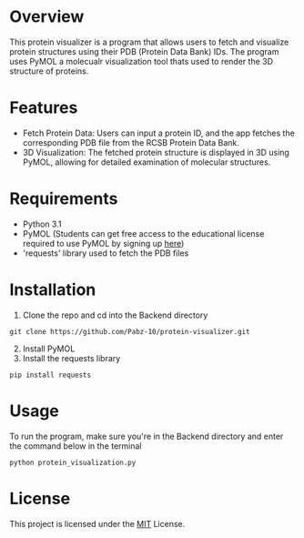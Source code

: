 # Overview 
This protein visualizer is a program that allows users to fetch and visualize protein structures using their PDB (Protein Data Bank) IDs. 
The program uses PyMOL a molecualr visualization tool thats used to render the 3D structure of proteins.
# Features 
- Fetch Protein Data: Users can input a protein ID, and the app fetches the corresponding PDB file from the RCSB Protein Data Bank.
- 3D Visualization: The fetched protein structure is displayed in 3D using PyMOL, allowing for detailed examination of molecular structures.
# Requirements 
- Python 3.1
- PyMOL (Students can get free access to the educational license required to use PyMOL by signing up [here](https://pymol.org/edu/))
- 'requests' library used to fetch the PDB files
# Installation
1. Clone the repo and cd into the Backend directory
```
git clone https://github.com/Pabz-10/protein-visualizer.git
```
2. Install PyMOL
3. Install the requests library
```
pip install requests
```
# Usage 
To run the program, make sure you're in the Backend directory and enter the command below in the terminal
```
python protein_visualization.py
```
# License
This project is licensed under the [MIT](https://github.com/git/git-scm.com/blob/main/MIT-LICENSE.txt) License.
